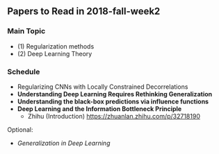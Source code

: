 ## Papers to Read in 2018-fall-week2

### Main Topic

- (1) Regularization methods
- (2) Deep Learning Theory

### Schedule

- Regularizing CNNs with Locally Constrained Decorrelations
- **Understanding Deep Learning Requires Rethinking Generalization**
- **Understanding the black-box predictions via influence functions**
- **Deep Learning and the Information Bottleneck Principle**
    - Zhihu (Introduction) https://zhuanlan.zhihu.com/p/32718190

Optional:

- *Generalization in Deep Learning*
